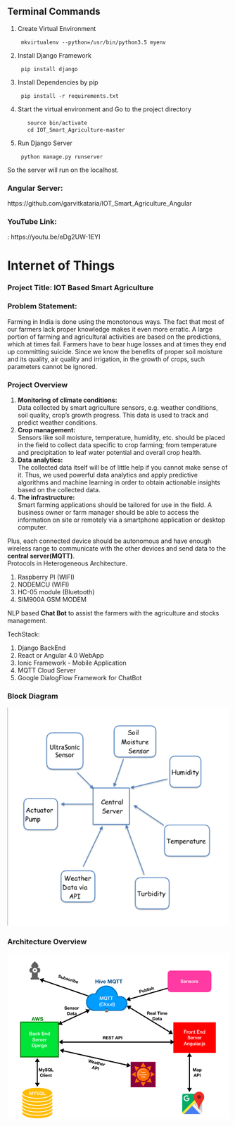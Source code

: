 
## Terminal Commands

1. Create Virtual Environment
    
        mkvirtualenv --python=/usr/bin/python3.5 myenv

2. Install Django Framework
      
        pip install django

3. Install Dependencies by pip

        pip install -r requirements.txt
        
4. Start the virtual environment and Go to the project directory
          
          source bin/activate
          cd IOT_Smart_Agriculture-master
          
          
5. Run Django Server

        python manage.py runserver


So the server will run on the localhost.
<h3>Angular Server:</h3> https://github.com/garvitkataria/IOT_Smart_Agriculture_Angular
<h3>YouTube Link:</h3>: https://youtu.be/eDg2UW-1EYI

# Internet of Things 
### Project Title: IOT Based Smart Agriculture

### Problem Statement:
Farming in India is done using the monotonous ways. The fact that most of our farmers lack proper knowledge makes it even more erratic. A large portion of farming and agricultural activities are based on the predictions, which at times fail. Farmers have to bear huge losses and at times they end up committing suicide. Since we know the benefits of proper soil moisture and its quality, air quality and irrigation, in the growth of crops, such parameters cannot be ignored.

### Project Overview
1. <b>Monitoring of climate conditions:</b><br>
Data collected by smart agriculture sensors, e.g. weather conditions, soil quality, crop’s growth progress. This data is used to track and predict weather conditions.
2. <b>Crop management:</b><br>
Sensors like soil moisture, temperature, humidity, etc. should be placed in the field to collect data specific to crop farming; from temperature and precipitation to leaf water potential and overall crop health.
3. <b>Data analytics:</b><br>
The collected data itself will be of little help if you cannot make sense of it. Thus, we used powerful data analytics and apply predictive algorithms and machine learning in order to obtain actionable insights based on the collected data.
4. <b>The infrastructure:</b><br>
Smart farming applications should be tailored for use in the field. A business owner or farm manager should be able to access the information on site or remotely via a smartphone application or desktop computer.
 
Plus, each connected device should be autonomous and have enough wireless range to communicate with the other devices and send data to the <b>central server(MQTT)</b>.<br>
Protocols in Heterogeneous Architecture. 
<ol>
<li> Raspberry PI (WIFI)</li>
<li> NODEMCU (WIFI)</li>
<li> HC-05 module (Bluetooth)</li>
<li> SIM900A GSM MODEM</li>
</ol>

NLP based <b>Chat Bot</b> to assist the farmers with the agriculture and stocks management.

TechStack:
<ol>
<li> Django BackEnd</li>
<li> React or Angular 4.0 WebApp</li>
<li> Ionic Framework - Mobile Application</li>
<li> MQTT Cloud Server</li>
<li> Google DialogFlow Framework for ChatBot</li>
</ol>

### Block Diagram

![alt text](https://github.com/garvitkataria/IOT_Smart_Agriculture_Angular/blob/master/Screenshot%202018-12-17%20at%201.22.10%20AM.png)

### Architecture Overview

![alt text](https://github.com/garvitkataria/IOT_Smart_Agriculture_Angular/blob/master/Screenshot%202018-12-17%20at%201.22.41%20AM.png)
